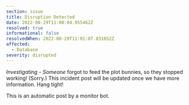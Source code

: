 ```yaml
---
section: issue
title: Disruption Detected
date: 2022-08-29T11:00:04.955462Z
resolved: true
informational: false
resolvedWhen: 2022-08-29T11:01:07.831652Z
affected:
  - Database
severity: disrupted
---
```

*Investigating* - _Someone_ forgot to feed the plot bunnies, so they stopped working! (Sorry.) This incident post will be updated once we have more information. Hang tight!

This is an automatic post by a monitor bot.
        